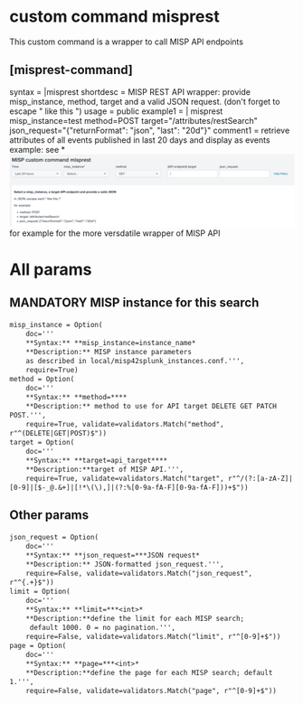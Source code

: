 # custom command misprest

This custom command is a wrapper to call MISP API endpoints

## [misprest-command]
syntax = |misprest <misprest-options> 
shortdesc = MISP REST API wrapper: provide misp_instance, method, target and a valid JSON request. (don't forget to escape " like this \")
usage = public
example1 = | misprest misp_instance=test method=POST target="/attributes/restSearch" json_request="{\"returnFormat\": \"json\", \"last\": \"20d\"}"
comment1 = retrieve attributes of all events published in last 20 days and display as events
example:
    see * ![mispgetioc](images/misp42_custom_command_misprest_dashboard.png) for example for the more versdatile wrapper of MISP API
    
# All params
## MANDATORY MISP instance for this search
    misp_instance = Option(
        doc='''
        **Syntax:** **misp_instance=instance_name*
        **Description:** MISP instance parameters
        as described in local/misp42splunk_instances.conf.''',
        require=True)
    method = Option(
        doc='''
        **Syntax:** **method=****
        **Description:** method to use for API target DELETE GET PATCH POST.''',
        require=True, validate=validators.Match("method", r"^(DELETE|GET|POST)$"))
    target = Option(
        doc='''
        **Syntax:** **target=api_target****
        **Description:**target of MISP API.''',
        require=True, validate=validators.Match("target", r"^/(?:[a-zA-Z]|[0-9]|[$-_@.&+]|[!*\(\),]|(?:%[0-9a-fA-F][0-9a-fA-F]))+$"))

## Other params
    json_request = Option(
        doc='''
        **Syntax:** **json_request=***JSON request*
        **Description:** JSON-formatted json_request.''',
        require=False, validate=validators.Match("json_request", r"^{.+}$"))
    limit = Option(
        doc='''
        **Syntax:** **limit=***<int>*
        **Description:**define the limit for each MISP search;
         default 1000. 0 = no pagination.''',
        require=False, validate=validators.Match("limit", r"^[0-9]+$"))
    page = Option(
        doc='''
        **Syntax:** **page=***<int>*
        **Description:**define the page for each MISP search; default 1.''',
        require=False, validate=validators.Match("page", r"^[0-9]+$"))

